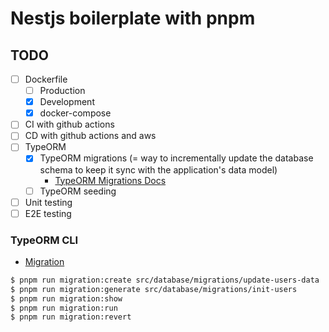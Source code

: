 # Nestjs boilerplate with pnpm

## TODO

- [ ] Dockerfile
  - [ ] Production
  - [x] Development
  - [x] docker-compose
- [ ] CI with github actions
- [ ] CD with github actions and aws
- [ ] TypeORM
  - [x] TypeORM migrations (= way to incrementally update the database schema to keep it sync with the application's data model)
    - [TypeORM Migrations Docs](https://typeorm.io/migrations#creating-a-new-migration)
  - [ ] TypeORM seeding
- [ ] Unit testing
- [ ] E2E testing

### TypeORM CLI

- [Migration](https://typeorm.io/migrations#)

```bash
$ pnpm run migration:create src/database/migrations/update-users-data
$ pnpm run migration:generate src/database/migrations/init-users
$ pnpm run migration:show
$ pnpm run migration:run
$ pnpm run migration:revert
```
